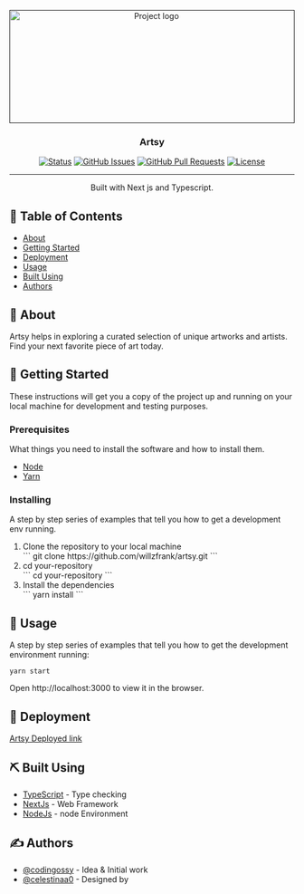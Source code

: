 <p align="center">
  <a href="" rel="noopener">
 <img width=100% height=200px src="./public/ezgif.com-gif-maker.gif" alt="Project logo"></a>
</p>

<h3 align="center">Artsy</h3>

<div align="center">

[![Status](https://img.shields.io/badge/status-active-success.svg)]()
[![GitHub Issues](https://img.shields.io/github/issues/kylelobo/The-Documentation-Compendium.svg)](https://github.com/kylelobo/The-Documentation-Compendium/issues)
[![GitHub Pull Requests](https://img.shields.io/github/issues-pr/kylelobo/The-Documentation-Compendium.svg)](https://github.com/kylelobo/The-Documentation-Compendium/pulls)
[![License](https://img.shields.io/badge/license-MIT-blue.svg)](/LICENSE)

</div>

---

<p align="center"> Built with Next js and Typescript.
    <br> 
</p>

## 📝 Table of Contents

- [About](#about)
- [Getting Started](#getting_started)
- [Deployment](#deployment)
- [Usage](#usage)
- [Built Using](#built_using)
- [Authors](#authors)

## 🧐 About <a name = "about"></a>

Artsy helps in exploring a curated selection of unique artworks and artists. Find your next favorite piece of art today.

## 🏁 Getting Started <a name = "getting_started"></a>

These instructions will get you a copy of the project up and running on your local machine for development and testing purposes.

### Prerequisites

What things you need to install the software and how to install them.

<ul>
  <li> <a href="https://nodejs.org/en/download/">Node</a></li>
  <li> <a href="https://yarnpkg.com/getting-started/install">Yarn</a></li>
</ul>

### Installing

A step by step series of examples that tell you how to get a development env running.

<ol>
<li>Clone the repository to your local machine
<br>
```
git clone https://github.com/willzfrank/artsy.git
```
</li>
<li>cd your-repository
<br>
```
cd your-repository
```
</li>
<li>Install the dependencies
<br>
```
yarn install
```
</li>
</ol>

## 🎈 Usage <a name="usage"></a>

A step by step series of examples that tell you how to get the development environment running:

```
yarn start
```

Open http://localhost:3000 to view it in the browser.

## 🚀 Deployment <a name = "deployment"></a>

<a href="https://artsy-swart.vercel.app">Artsy Deployed link </a>

## ⛏️ Built Using <a name = "built_using"></a>

- [TypeScript](https://www.typescriptlang.org/) - Type checking
- [NextJs](https://nextjs.org/) - Web Framework
- [NodeJs](https://nodejs.org/en/) - node Environment

## ✍️ Authors <a name = "authors"></a>

- [@codingossy](https://github.com/codingossy) - Idea & Initial work
- [@celestinaa0](https://behance.net/bammiewh0) - Designed by
